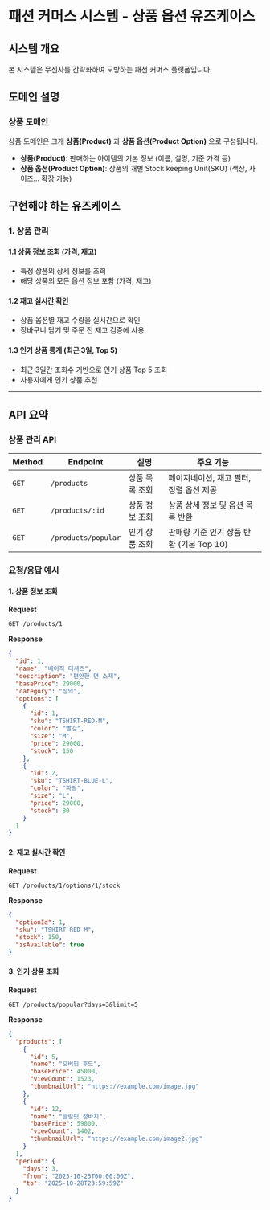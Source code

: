 # 패션 커머스 시스템 - 상품 옵션 유즈케이스

## 시스템 개요

본 시스템은 무신사를 간략화하여 모방하는 패션 커머스 플랫폼입니다.

## 도메인 설명

### 상품 도메인

상품 도메인은 크게 **상품(Product)** 과 **상품 옵션(Product Option)** 으로 구성됩니다.

- **상품(Product)**: 판매하는 아이템의 기본 정보 (이름, 설명, 기준 가격 등)
- **상품 옵션(Product Option)**: 상품의 개별 Stock keeping Unit(SKU) (색상, 사이즈... 확장 가능)

## 구현해야 하는 유즈케이스

### 1. 상품 관리

#### 1.1 상품 정보 조회 (가격, 재고)

- 특정 상품의 상세 정보를 조회
- 해당 상품의 모든 옵션 정보 포함 (가격, 재고)

#### 1.2 재고 실시간 확인

- 상품 옵션별 재고 수량을 실시간으로 확인
- 장바구니 담기 및 주문 전 재고 검증에 사용

#### 1.3 인기 상품 통계 (최근 3일, Top 5)

- 최근 3일간 조회수 기반으로 인기 상품 Top 5 조회
- 사용자에게 인기 상품 추천

---

## API 요약

### 상품 관리 API

| Method | Endpoint            | 설명           | 주요 기능                                    |
| ------ | ------------------- | -------------- | -------------------------------------------- |
| `GET`  | `/products`         | 상품 목록 조회 | 페이지네이션, 재고 필터, 정렬 옵션 제공     |
| `GET`  | `/products/:id`     | 상품 정보 조회 | 상품 상세 정보 및 옵션 목록 반환             |
| `GET`  | `/products/popular` | 인기 상품 조회 | 판매량 기준 인기 상품 반환 (기본 Top 10)    |

### 요청/응답 예시

#### 1. 상품 정보 조회

**Request**

```http
GET /products/1
```

**Response**

```json
{
  "id": 1,
  "name": "베이직 티셔츠",
  "description": "편안한 면 소재",
  "basePrice": 29000,
  "category": "상의",
  "options": [
    {
      "id": 1,
      "sku": "TSHIRT-RED-M",
      "color": "빨강",
      "size": "M",
      "price": 29000,
      "stock": 150
    },
    {
      "id": 2,
      "sku": "TSHIRT-BLUE-L",
      "color": "파랑",
      "size": "L",
      "price": 29000,
      "stock": 80
    }
  ]
}
```

#### 2. 재고 실시간 확인

**Request**

```http
GET /products/1/options/1/stock
```

**Response**

```json
{
  "optionId": 1,
  "sku": "TSHIRT-RED-M",
  "stock": 150,
  "isAvailable": true
}
```

#### 3. 인기 상품 조회

**Request**

```http
GET /products/popular?days=3&limit=5
```

**Response**

```json
{
  "products": [
    {
      "id": 5,
      "name": "오버핏 후드",
      "basePrice": 45000,
      "viewCount": 1523,
      "thumbnailUrl": "https://example.com/image.jpg"
    },
    {
      "id": 12,
      "name": "슬림핏 청바지",
      "basePrice": 59000,
      "viewCount": 1402,
      "thumbnailUrl": "https://example.com/image2.jpg"
    }
  ],
  "period": {
    "days": 3,
    "from": "2025-10-25T00:00:00Z",
    "to": "2025-10-28T23:59:59Z"
  }
}
```
